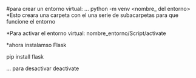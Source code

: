 #para crear un entorno virtual:
...
python -m venv <nombre_ del entorno>
*Esto creara una carpeta con el una serie de subacarpetas para que funcione el entorno

*Para activar el entorno virtual:
nombre_entorno/Script/activate

*ahora instalamso Flask

pip install flask

...
para desactivar
deactivate